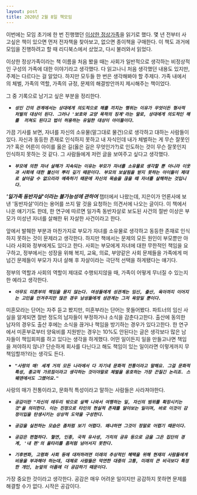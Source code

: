 ```yaml
---
layout: post
title: 2020년 2월 8일 책모임
---
```


이번에는 모임 초기에 한 번 진행했던 [이상한 정상가족](https://www.aladin.co.kr/shop/wproduct.aspx?ItemId=123707643)을 읽기로 했다. 몇 년 전부터 사고싶은 책이 있으면 먼저 전자책을 찾아보고, 없으면 종이책을 구매한다. 이 책도 과거에 모임을 진행하려고 할 때 리디북스에서 샀었고, 다시 불러와서 읽었다.


이상한 정상가족이라는 책 이름을 처음 봤을 때는 사회가 일반적으로 생각하는 비정상적인 구성의 가족에 대한 이야기라고 생각했다. 다 읽고나니 처음 생각했던 내용도 있지만, 주제는 다르다는 걸 알았다. 하지만 모두들 한 번은 생각해봐야 할 주제다. 가족 내에서의 체벌, 가족의 역할, 가족의 규정, 문제의 해결방안까지 제시해주는 책이었다.


그 중 기록으로 남기고 싶은 부분을 정리한다.


- ***```성인 간의 관계에서는 상대에게 의도적으로 해를 끼치는 행위는 이유가 무엇이든 형사적 처벌의 대상이 된다. 그러나 '보호와 교양 목적의 징계'라는 말로, 상대에게 의도적인 해를 
끼쳐도 된다고 법이 허용하는 유일한 대상이 아이들이다.```***


가끔 기사를 보면, 자녀를 자신의 소유물(말그대로 물건)으로 생각하고 대하는 사람들이 있다. 자신과 동등한 존재로 인식하지 못하고 내 자식인데 내가 체벌하는 게 무슨 잘못인가? 혹은 어른이 아이를 옳은 길(옳은 길은 무엇인가?)로 인도하는 것이 무슨 잘못인지 인식하지 못하는 것 같다. 그 사람들에게 저런 글을 보여주고 싶다고 생각했다.


- ***```부모에 의한 자녀 살해가 지속되는 이유는 부모가 자녀를 소유물로 생각할 뿐 아니라 이웃과 사회에 대한 불신이 뿌리 깊기 때문이다. 부모의 보살핌을 받지 못하는 아이들이 제대로 살아갈 수 없으리라 예측하기 때문에 자신의 목숨을 끊을 때 자녀를 살해하는 것입니다.```***


***'일가족 동반자살'이라는 불가능성에 관하여*** 챕터에서 나왔는데, 지은이가 언론사에 보낸 '동반자살'이라는 용어를 쓰지 말 것을 요청하는 의견서에 나오는 글이다. 이 책에서 나온 얘기기도 한데, 한 연구에 따르면 일가족 동반자살로 보도된 사건의 절반 이상은 부모가 미성년 자녀를 살해한 뒤 자살한 사건이라고 한다.

앞에서 발췌한 부분과 마찬가지로 부모가 자녀를 소유물로 생각하고 동등한 존재로 인식하지 못하는 것이 문제라고 생각한다. 하지만 책에서는 문제의 모든 원인이 부모뿐만 아니라 사회와 정부에게도 있다고 한다. 사회는 부모에게 자녀에 대한 무한적인 책임을 요구하고, 정부에서는 성장을 위해 복지, 교육, 의료, 부양같은 사회 문제들을 가족에게 떠넘긴 문제들이 부모가 자녀 살해 후 자살이라는 극단적 선택을 하게됐다는 얘기다.

정부의 역할과 사회의 역할이 제대로 수행되지않을 때, 가족이 어떻게 무너질 수 있는지 한 예라고 생각한다.


- ***```아무도 미혼부의 책임을 묻지 않는다. 여성들에게 성관계는 임신, 출산, 육아까지 이어지는 고민을 안겨주지만 많은 경우 남성들에게 성관계는 그저 욕망일 뿐이다.```***


미혼모라는 단어는 자주 듣고 봤지만, 미혼부라는 단어는 못들어봤다. 파트너의 임신 사실을 알게되면 절반 정도의 남자들이 부정하거나 소식을 감춘다고한다. 출산에 동의한 남자의 경우도 출산 후에는 소식을 끊거나 책임을 방기하는 경우가 있다고한다. 한 연구에서 미혼부로부터 양육비를 지원받는 경우는 10%도 안된다는 글은 생각보다 많은 남자들이 책임회피를 하고 있다는 생각을 하게했다. 어떤 일이든지 일을 만들고나면 책임을 져야하지 않나? 단순하게 회사를 다닌다고 해도 책임이 있는 일이라면 이렇게까지 무책임할까?라는 생각도 든다.


- ***```"사랑의 매! 세계 거의 모든 나라에서 다 자기네 문화적 전통이라고 말해요. 그걸 문화적 특성, 종교적 가르침이라고 생각하는 것이야말로 체벌을 옹호하는 가장 끈질긴 논리죠. 스웨덴에서도 그랬어요."```***


사랑의 매가 전통이라고, 문화적 특성이라고 말하는 사람들은 사라져야한다.


- ***```공감이란 "자신의 테두리 밖으로 살짝 나와서 여행하는 일, 자신의 범위를 확장시키는 것"을 의미한다. 이는 진정으로 타인의 현실적 존재를 알아보는 일이며, 바로 이것이 감정이입을 탄생시키는 상상적 도약을 구성한다.```***


- ***```공감을 실천하는 모습은 좀처럼 보기 어렵다. 왜냐하면 그것이 정말로 어렵기 때문이다.```***


- ***```공감은 편협하다. 혈연, 인종, 국적 유사성, 가치의 공유 등으로 금을 그은 집단의 경계, '내 편'의 울타리를 좀처럼 넘어서지 못한다.```***


- ***```기후변화, 고령화 사회 등에 대처하려면 미래의 추상적인 혜택을 위해 현재의 사람들에게 비용을 부과해야 하는데, 대체로 사람들은 막연한 대중의 고통, 미래의 큰 비극보다 특정한 개인, 눈앞의 아픔에 더 공감하기 때문이다.```***


가장 중요한 것이라고 생각한다. 공감은 매우 어려운 일이지만 공감하지 못하면 문제를 해결할 수가 없다. 시작은 공감이다.